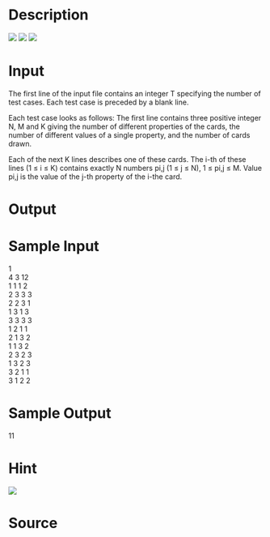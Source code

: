 
# Description

<div class="content"><img border="0" src="/source/bzoj/1884/img/aHR0cHM6Ly9seWRzeS5jb20vSnVkZ2VPbmxpbmUvaW1hZ2VzLzE4ODRfMS5qcGc=.jpg"/> 
<img border="0" src="/source/bzoj/1884/img/aHR0cHM6Ly9seWRzeS5jb20vSnVkZ2VPbmxpbmUvaW1hZ2VzLzE4ODRfMi5qcGc=.jpg"/>
<img border="0" src="/source/bzoj/1884/img/aHR0cHM6Ly9seWRzeS5jb20vSnVkZ2VPbmxpbmUvaW1hZ2VzLzE4ODRfMy5qcGc=.jpg"/>  </div>

# Input

<div class="content">The first line of the input file contains an integer T specifying the number of test cases. Each test case is preceded by a blank line. 

Each test case looks as follows: The first line contains three positive integer N, M and K giving the number of different properties of the cards, the number of different values of a single property, and the number of cards drawn. 

Each of the next K lines describes one of these cards. The i-th of these lines (1 ≤ i ≤ K) contains exactly N numbers pi,j (1 ≤ j ≤ N), 1 ≤ pi,j ≤ M. Value pi,j is the value of the j-th property of the i-the card. 

</div>

# Output

<div class="content"></div>

# Sample Input

<div class="content"><span class="sampledata">1<br/>
4 3 12<br/>
1 1 1 2<br/>
2 3 3 3<br/>
2 2 3 1<br/>
1 3 1 3<br/>
3 3 3 3<br/>
1 2 1 1<br/>
2 1 3 2<br/>
1 1 3 2<br/>
2 3 2 3<br/>
1 3 2 3<br/>
3 2 1 1<br/>
3 1 2 2<br/>
</span></div>

# Sample Output

<div class="content"><span class="sampledata">11</span></div>

# Hint

<div class="content"><p><img border="0" src="/source/bzoj/1884/img/aHR0cHM6Ly9seWRzeS5jb20vSnVkZ2VPbmxpbmUvaW1hZ2VzLzE4ODRfNC5qcGc=.jpg"/> </p></div>

# Source

<div class="content"><p><a href="problemset.php?search="></a></p></div>

